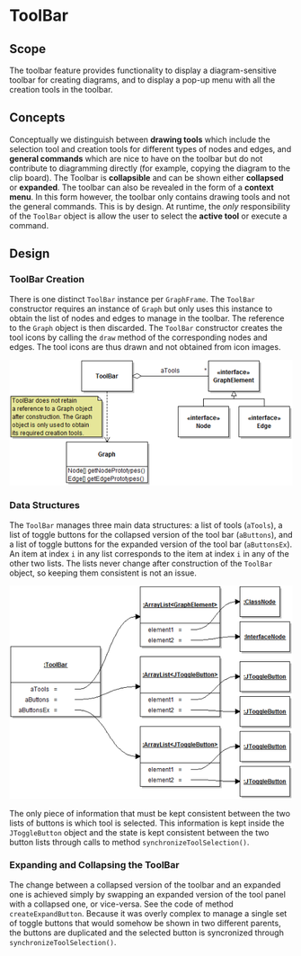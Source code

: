# ToolBar

## Scope

The toolbar feature provides functionality to display a diagram-sensitive toolbar for creating diagrams, and to display a pop-up menu
with all the creation tools in the toolbar.

## Concepts

Conceptually we distinguish between **drawing tools** which include the selection tool and creation tools for different types of nodes and edges, and **general commands** which
are nice to have on the toolbar but do not contribute to diagramming directly (for example, copying the diagram to the clip board). The Toolbar is **collapsible** and can be 
shown either **collapsed** or **expanded**. The toolbar can also be revealed in the form of a **context menu**. In this form however, the toolbar only contains drawing tools and not
the general commands. This is by design. At runtime, the *only* responsibility of the `ToolBar` object is allow the user to select the **active tool** or execute a command.

## Design

### ToolBar Creation

There is one distinct `ToolBar` instance per `GraphFrame`. The `ToolBar` constructor requires
an instance of `Graph` but only uses this instance to obtain the list of nodes and edges to
manage in the toolbar. The reference to the `Graph` object is then discarded. The `ToolBar` constructor
creates the tool icons by calling the `draw` method of the corresponding nodes and edges. The tool icons are thus
drawn and not obtained from icon images.

![JetUML Class Diagram](toolbar1.png)

### Data Structures

The `ToolBar` manages three main data structures: a list of tools (`aTools`), a list of toggle buttons for the collapsed version of the tool bar (`aButtons`), and a list of toggle buttons for the expanded version of the tool bar (`aButtonsEx`). An item at index `i` in any list corresponds to the item at index `i` in any of the other two lists. The lists never change after construction of the `ToolBar` object, so keeping them consistent is not an issue.

![JetUML Class Diagram](toolbar2.png)

The only piece of information that must be kept consistent between the two lists of buttons is which tool is selected. This information is kept inside the `JToggleButton` object and the state is kept consistent between the two button lists through calls to method `synchronizeToolSelection()`.

### Expanding and Collapsing the ToolBar

The change between a collapsed version of the toolbar and an expanded one is achieved simply by swapping an 
expanded version of the tool panel with a collapsed one, or vice-versa. See the code of method `createExpandButton`. Because it was overly complex to manage a single set of toggle buttons that would
somehow be shown in two different parents, the buttons are duplicated and the selected button is syncronized through `synchronizeToolSelection()`.